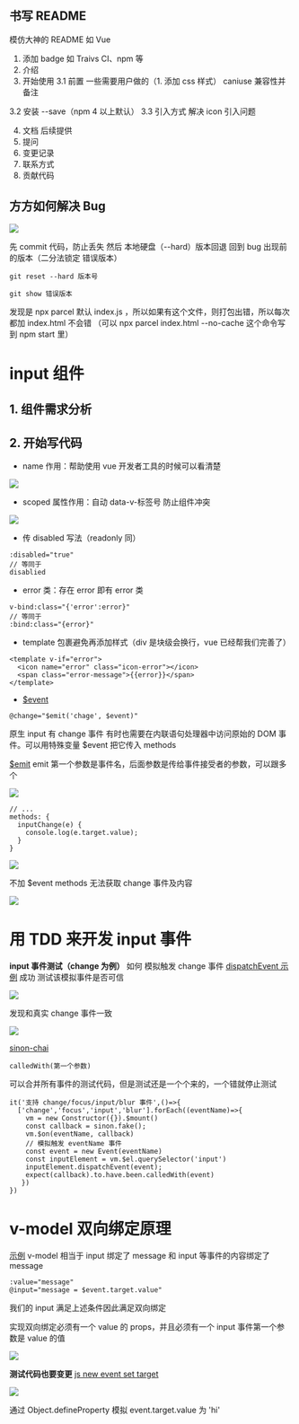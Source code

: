 ## 书写 README

模仿大神的 README 如 Vue

1. 添加 badge
   如 Traivs CI、npm 等
2. 介绍
3. 开始使用
   3.1 前置
   一些需要用户做的（1. 添加 css 样式）
   caniuse 兼容性并备注

3.2 安装
--save（npm 4 以上默认）
3.3 引入方式
解决 icon 引入问题

4. 文档
   后续提供
5. 提问
6. 变更记录
7. 联系方式
8. 贡献代码

## 方方如何解决 Bug

![](https://upload-images.jianshu.io/upload_images/7094266-2555555aac899699.png?imageMogr2/auto-orient/strip%7CimageView2/2/w/1240)

先 commit 代码，防止丢失
然后 本地硬盘（--hard）版本回退
回到 bug 出现前的版本（二分法锁定 错误版本）

```
git reset --hard 版本号
```

```
git show 错误版本
```

发现是 npx parcel 默认 index.js ，所以如果有这个文件，则打包出错，所以每次都加 index.html 不会错
（可以 npx parcel index.html --no-cache 这个命令写到 npm start 里）

# input 组件

## 1. 组件需求分析

## 2. 开始写代码

- name 作用：帮助使用 vue 开发者工具的时候可以看清楚

![](https://upload-images.jianshu.io/upload_images/7094266-99550d1495c19112.png?imageMogr2/auto-orient/strip%7CimageView2/2/w/1240)

- scoped 属性作用：自动 data-v-标签号 防止组件冲突

![](https://upload-images.jianshu.io/upload_images/7094266-92e72fffa4d9a9bf.png?imageMogr2/auto-orient/strip%7CimageView2/2/w/1240)

- 传 disabled 写法（readonly 同）

```
:disabled="true"
// 等同于
disablied
```

- error 类：存在 error 即有 error 类

```
v-bind:class="{'error':error}"
// 等同于
:bind:class="{error}"
```

- template 包裹避免再添加样式（div 是块级会换行，vue 已经帮我们完善了）

```
<template v-if="error">
  <icon name="error" class="icon-error"></icon>
  <span class="error-message">{{error}}</span>
</template>
```

- [\$event](https://cn.vuejs.org/v2/guide/events.html#%E5%86%85%E8%81%94%E5%A4%84%E7%90%86%E5%99%A8%E4%B8%AD%E7%9A%84%E6%96%B9%E6%B3%95)

```
@change="$emit('chage', $event)"
```

原生 input 有 change 事件
有时也需要在内联语句处理器中访问原始的 DOM 事件。可以用特殊变量 \$event 把它传入 methods

[\$emit](https://cn.vuejs.org/v2/api/#vm-emit)
emit 第一个参数是事件名，后面参数是传给事件接受者的参数，可以跟多个

![](https://upload-images.jianshu.io/upload_images/7094266-5946b1f8fefc9332.png?imageMogr2/auto-orient/strip%7CimageView2/2/w/1240)

```
// ...
methods: {
  inputChange(e) {
    console.log(e.target.value);
  }
}
```

![](https://upload-images.jianshu.io/upload_images/7094266-41b35981bb565ba3.png?imageMogr2/auto-orient/strip%7CimageView2/2/w/1240)

不加 \$event methods 无法获取 change 事件及内容

![](https://upload-images.jianshu.io/upload_images/7094266-7d8289aa0ca058dd.png?imageMogr2/auto-orient/strip%7CimageView2/2/w/1240)

# 用 TDD 来开发 input 事件

**input 事件测试（change 为例）**
如何 模拟触发 change 事件
[dispatchEvent 示例](https://developer.mozilla.org/en-US/docs/Web/Guide/Events/Creating_and_triggering_events)
成功
测试该模拟事件是否可信

![](https://upload-images.jianshu.io/upload_images/7094266-96d5077dcbcd7daa.png?imageMogr2/auto-orient/strip%7CimageView2/2/w/1240)

发现和真实 change 事件一致

![](https://upload-images.jianshu.io/upload_images/7094266-52c717726aaff740.png?imageMogr2/auto-orient/strip%7CimageView2/2/w/1240)

[sinon-chai](https://github.com/domenic/sinon-chai)

```
calledWith(第一个参数)
```

可以合并所有事件的测试代码，但是测试还是一个个来的，一个错就停止测试

```
it('支持 change/focus/input/blur 事件',()=>{
  ['change','focus','input','blur'].forEach((eventName)=>{
    vm = new Constructor({}).$mount()
    const callback = sinon.fake();
    vm.$on(eventName, callback)
    // 模拟触发 eventName 事件
    const event = new Event(eventName)
    const inputElement = vm.$el.querySelector('input')
    inputElement.dispatchEvent(event);
    expect(callback).to.have.been.calledWith(event)
   })
})
```

# v-model 双向绑定原理

[示例](https://jsbin.com/vitazug/edit?html,js,output)
v-model 相当于 input 绑定了 message 和 input 等事件的内容绑定了 message

```
:value="message"
@input="message = $event.target.value"
```

我们的 input 满足上述条件因此满足双向绑定

实现双向绑定必须有一个 value 的 props，并且必须有一个 input 事件第一个参数是 value 的值

![](https://upload-images.jianshu.io/upload_images/7094266-9ce04f4836e4d90a.png?imageMogr2/auto-orient/strip%7CimageView2/2/w/1240)

**测试代码也要变更**
[js new event set target](https://stackoverflow.com/questions/27108094/how-to-set-target-property-when-simulating-mouseclick-in-javascript)

![](https://upload-images.jianshu.io/upload_images/7094266-2f33fe08902bd704.png?imageMogr2/auto-orient/strip%7CimageView2/2/w/1240)

通过 Object.defineProperty 模拟 event.target.value 为 'hi'
